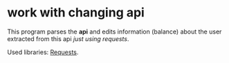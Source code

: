 # work with changing api


This program parses the **api** and edits information (balance) about the user extracted from this api *just using requests*.

Used libraries: [Requests](https://docs.python-requests.org/en/v2.0.0/).
